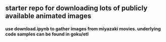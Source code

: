 ## starter repo for downloading lots of publicly available animated images

#### use download.ipynb to gather images from miyazaki movies. underlying code samples can be found in goku/etl
